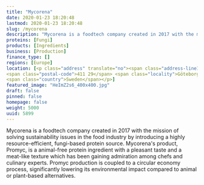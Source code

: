 ```yaml
---
title: "Mycorena"
date: 2020-01-23 18:20:48
lastmod: 2020-01-23 18:20:48
slug: /mycorena
description: "Mycorena is a foodtech company created in 2017 with the mission of solving sustainability issues in the food industry by introducing a highly resource-efficient, fungi-based protein source. Mycorena's product, Promyc, is a animal-free protein ingredient with a pleasant taste and a meat-like texture which has been gaining admiration among chefs and culinary experts. Promyc production is coupled to a circular economy process, significantly lowering its environmental impact compared to animal or plant-based alternatives."
proteins: [Fungi]
products: [Ingredients]
business: [Production]
finance_type: []
regions: [Europe]
location: [<p class="address" translate="no"><span class="address-line1">Holtermansgatan</span><br>
<span class="postal-code">411 29</span> <span class="locality">Göteborg</span><br>
<span class="country">Sweden</span></p>]
featured_image: "HeImZ2s6_400x400.jpg"
draft: false
pinned: false
homepage: false
weight: 5000
uuid: 5899
---
```

<p>Mycorena is a foodtech company created in 2017 with the mission of solving sustainability issues in the food industry by introducing a highly resource-efficient, fungi-based protein source. Mycorena's product, Promyc, is a animal-free protein ingredient with a pleasant taste and a meat-like texture which has been gaining admiration among chefs and culinary experts. Promyc production is coupled to a circular economy process, significantly lowering its environmental impact compared to animal or plant-based alternatives.</p>

